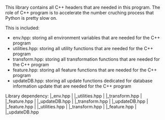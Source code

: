 This library contains all C++ headers that are needed in this program.
The role of C++ program is to accelerate the number cruching process that Python
is pretty slow on.

This is included:
- env.hpp: storing all environment variables that are needed for the C++ program
- utilities.hpp: storing all utility functions that are needed for the C++ program
- transform.hpp: storing all transformation functions that are needed for the C++ program
- feature.hpp: storing all feature functions that are needed for the C++ program
- updateDB.hpp: storing all update functions dedicated for database information update that are needed for the C++ program

Library dependency:
|_env.hpp
|       |_utilities.hpp
|       |_transform.hpp
|       |_feature.hpp
|       |_updateDB.hpp
|
|_transform.hpp
|
|_updateDB.hpp
|
|_feature.hpp
|
|_utilities.hpp
|       |_transform.hpp
|       |_feature.hpp
|       |_updateDB.hpp